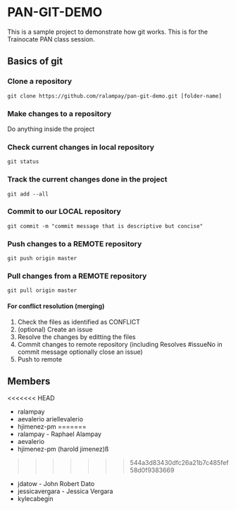 # PAN-GIT-DEMO

This is a sample project to demonstrate how git works. This is for the Trainocate PAN class session.

## Basics of git

### Clone a repository

```
git clone https://github.com/ralampay/pan-git-demo.git [folder-name]
```

### Make changes to a repository

Do anything inside the project

### Check current changes in local repository

```
git status
```

### Track the current changes done in the project

```
git add --all
```

### Commit to our LOCAL repository

```
git commit -m "commit message that is descriptive but concise"
```

### Push changes to a REMOTE repository

```
git push origin master
```

### Pull changes from a REMOTE repository

```
git pull origin master
```

#### For conflict resolution (merging)

1. Check the files as identified as CONFLICT
2. (optional) Create an issue
3. Resolve the changes by editting the files
4. Commit changes to remote repository (including Resolves #issueNo in commit message optionally close an issue)
5. Push to remote

## Members

<<<<<<< HEAD
* ralampay
* aevalerio ariellevalerio
* hjimenez-pm
=======
* ralampay - Raphael Alampay
* aevalerio
* hjimenez-pm (harold jimenez)ß
>>>>>>> 544a3d83430dfc26a21b7c485fef58d0f9383669
* jdatow - John Robert Dato
* jessicavergara - Jessica Vergara
* kylecabegin
